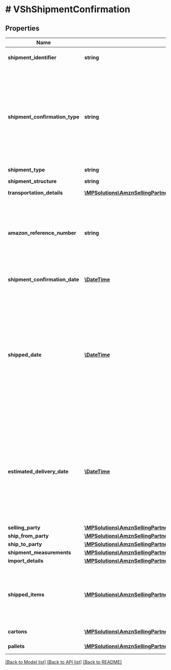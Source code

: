 # # VShShipmentConfirmation

## Properties

Name | Type | Description | Notes
------------ | ------------- | ------------- | -------------
**shipment_identifier** | **string** | Unique shipment ID (not used over the last 365 days). |
**shipment_confirmation_type** | **string** | Indicates if this shipment confirmation is the initial confirmation, or intended to replace an already posted shipment confirmation. If replacing an existing shipment confirmation, be sure to provide the identical shipmentIdentifier and sellingParty information as in the previous confirmation. |
**shipment_type** | **string** | The type of shipment. | [optional]
**shipment_structure** | **string** | Shipment hierarchical structure. | [optional]
**transportation_details** | [**\MPSolutions\AmznSellingPartnerApi\Models\VendorShipments\VShTransportationDetails**](VShTransportationDetails.md) |  | [optional]
**amazon_reference_number** | **string** | The Amazon Reference Number is a unique identifier generated by Amazon for all Collect/WePay shipments when you submit  a routing request. This field is mandatory for Collect/WePay shipments. | [optional]
**shipment_confirmation_date** | [**\DateTime**](\DateTime.md) | Date on which the shipment confirmation was submitted. |
**shipped_date** | [**\DateTime**](\DateTime.md) | The date and time of the departure of the shipment from the vendor&#39;s location. Vendors are requested to send ASNs within 30 minutes of departure from their warehouse/distribution center or at least 6 hours prior to the appointment time at the Amazon destination warehouse, whichever is sooner. Shipped date mentioned in the shipment confirmation should not be in the future. | [optional]
**estimated_delivery_date** | [**\DateTime**](\DateTime.md) | The date and time on which the shipment is expected to reach buyer&#39;s warehouse. It needs to be an estimate based on the average transit time between ship from location and the destination. The exact appointment time will be provided by the buyer and is potentially not known when creating the shipment confirmation. | [optional]
**selling_party** | [**\MPSolutions\AmznSellingPartnerApi\Models\VendorShipments\VShPartyIdentification**](VShPartyIdentification.md) |  |
**ship_from_party** | [**\MPSolutions\AmznSellingPartnerApi\Models\VendorShipments\VShPartyIdentification**](VShPartyIdentification.md) |  |
**ship_to_party** | [**\MPSolutions\AmznSellingPartnerApi\Models\VendorShipments\VShPartyIdentification**](VShPartyIdentification.md) |  |
**shipment_measurements** | [**\MPSolutions\AmznSellingPartnerApi\Models\VendorShipments\VShShipmentMeasurements**](VShShipmentMeasurements.md) |  | [optional]
**import_details** | [**\MPSolutions\AmznSellingPartnerApi\Models\VendorShipments\VShImportDetails**](VShImportDetails.md) |  | [optional]
**shipped_items** | [**\MPSolutions\AmznSellingPartnerApi\Models\VendorShipments\VShItem[]**](VShItem.md) | A list of the items in this shipment and their associated details. If any of the item detail fields are common at a carton or a pallet level, provide them at the corresponding carton or pallet level. |
**cartons** | [**\MPSolutions\AmznSellingPartnerApi\Models\VendorShipments\VShCarton[]**](VShCarton.md) | A list of the cartons in this shipment. | [optional]
**pallets** | [**\MPSolutions\AmznSellingPartnerApi\Models\VendorShipments\VShPallet[]**](VShPallet.md) | A list of the pallets in this shipment. | [optional]

[[Back to Model list]](../../README.md#models) [[Back to API list]](../../README.md#endpoints) [[Back to README]](../../README.md)
